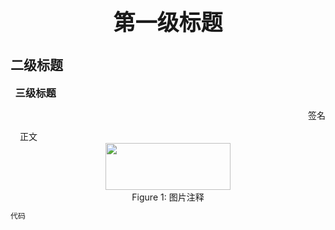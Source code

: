 <h1 style="text-align:center;font-size:250%"><b>
第一级标题
</b></h1>

<h2 style="font-size:150%"><b>
二级标题
</b></h2>

<h3 style="text-indent:2mm;margin:0"><b>
三级标题
</b></h3>

<p style="text-align:right">
签名
</p>

<p style="text-indent:4mm;margin:0">
正文
</p>

<p style="text-align:center;margin:1">
<img src="./result_pic/7.png" height=75 width=200>
</p>
<p style="text-align:center;margin:0">
Figure 1: 图片注释
</p>

```python
代码
```